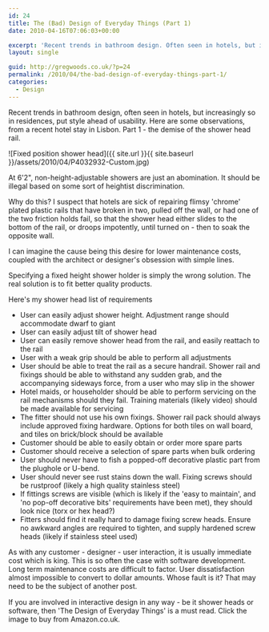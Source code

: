 ```yaml
---
id: 24
title: The (Bad) Design of Everyday Things (Part 1)
date: 2010-04-16T07:06:03+00:00

excerpt: 'Recent trends in bathroom design. Often seen in hotels, but increasingly so in residences. Put style ahead of usability, longevity and maintainability. Here are some observations, from a recent hotel stay in Lisbon. Part 1 - the demise of the shower head rail.'
layout: single

guid: http://gregwoods.co.uk/?p=24
permalink: /2010/04/the-bad-design-of-everyday-things-part-1/
categories:
  - Design
---
```

Recent trends in bathroom design, often seen in hotels, but increasingly so in residences, put style ahead of usability. Here are some observations, from a recent hotel stay in Lisbon. Part 1 - the demise of the shower head rail.

![Fixed position shower head]({{ site.url }}{{ site.baseurl }}/assets/2010/04/P4032932-Custom.jpg)

At 6'2", non-height-adjustable showers are just an abomination. It should be illegal based on some sort of heightist discrimination.

Why do this? I suspect that hotels are sick of repairing flimsy 'chrome' plated plastic rails that have broken in two, pulled off the wall, or had one of the two friction holds fail, so that the shower head either slides to the bottom of the rail, or droops impotently, until turned on - then to soak the opposite wall.

I can imagine the cause being this desire for lower maintenance costs, coupled with the architect or designer's obsession with simple lines.

Specifying a fixed height shower holder is simply the wrong solution. The real solution is to fit better quality products.

Here's my shower head list of requirements

  * User can easily adjust shower height. Adjustment range should accommodate dwarf to giant
  * User can easily adjust tilt of shower head
  * User can easily remove shower head from the rail, and easily reattach to the rail
  * User with a weak grip should be able to perform all adjustments
  * User should be able to treat the rail as a secure handrail. Shower rail and fixings should be able to withstand any sudden grab, and the accompanying sideways force, from a user who may slip in the shower
  * Hotel maids, or householder should be able to perform servicing on the rail mechanisms should they fail. Training materials (likely video) should be made available for servicing
  * The fitter should not use his own fixings. Shower rail pack should always include approved fixing hardware. Options for both tiles on wall board, and tiles on brick/block should be available
  * Customer should be able to easily obtain or order more spare parts
  * Customer should receive a selection of spare parts when bulk ordering
  * User should never have to fish a popped-off decorative plastic part from the plughole or U-bend.
  * User should never see rust stains down the wall. Fixing screws should be rustproof (likely a high quality stainless steel)
  * If fittings screws are visible (which is likely if the 'easy to maintain', and 'no pop-off decorative bits' requirements have been met), they should look nice (torx or hex head?)
  * Fitters should find it really hard to damage fixing screw heads. Ensure no awkward angles are required to tighten, and supply hardened screw heads (likely if stainless steel used)

As with any customer - designer - user interaction, it is usually immediate cost which is king. This is so often the case with software development. Long term maintenance costs are difficult to factor. User dissatisfaction almost impossible to convert to dollar amounts. Whose fault is it? That may need to be the subject of another post.

<a style="float: left; padding-right: 1.0em;" href="http://www.amazon.co.uk/gp/product/0465067107?ie=UTF8&tag=thscagrtoyo-21&linkCode=as2&camp=1634&creative=19450&creativeASIN=0465067107"><img src="http://gregwoods.co.uk/wp-content/uploads/2010/04/41qlmVH9jPL._SL160_.jpg" alt="" border="0" /></a><img style="border: none !important; margin: 0px !important;" src="http://www.assoc-amazon.co.uk/e/ir?t=thscagrtoyo-21&l=as2&o=2&a=0465067107" alt="" width="1" height="1" border="0" />  
If you are involved in interactive design in any way - be it shower heads or software, then 'The Design of Everyday Things' is a must read. Click the image to buy from Amazon.co.uk.